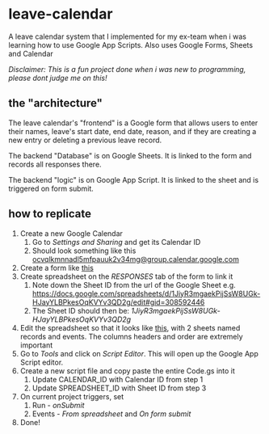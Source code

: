 # leave-calendar

A leave calendar system that I implemented for my ex-team when i was learning how to use Google App Scripts. Also uses Google Forms, Sheets and Calendar

*Disclaimer: This is a fun project done when i was new to programming, please dont judge me on this!*

## the "architecture"

The leave calendar's "frontend" is a Google form that allows users to enter their names, leave's start date, end date, reason, and if they are creating a new entry or deleting a previous leave record.

The backend "Database" is on Google Sheets. It is linked to the form and records all responses there.

The backend "logic" is on Google App Script. It is linked to the sheet and is triggered on form submit.

## how to replicate

1. Create a new Google Calendar
    1. Go to *Settings and Sharing* and get its Calendar ID
    2. Should look something like this ocvqlkmnnadl5mfpauuk2v34mg@group.calendar.google.com
2. Create a form like [this](https://docs.google.com/forms/d/e/1FAIpQLSdx-mgberirAPbiL7_0Ef4O4AsHJcMGCL-lHAaVdqqM6wRtaA/viewform?usp=sf_link)
3. Create spreadsheet on the *RESPONSES* tab of the form to link it
    1. Note down the Sheet ID from the url of the Google Sheet e.g. https://docs.google.com/spreadsheets/d/1JiyR3mgaekPijSsW8UGk-HJayYLBPkesOqKVYv3QD2g/edit#gid=308592446
    2. The Sheet ID should then be: *1JiyR3mgaekPijSsW8UGk-HJayYLBPkesOqKVYv3QD2g*
4. Edit the spreadsheet so that it looks like [this](https://docs.google.com/spreadsheets/d/1JiyR3mgaekPijSsW8UGk-HJayYLBPkesOqKVYv3QD2g/edit?usp=sharing), with 2 sheets named records and events. The columns headers and order are extremely important
5. Go to *Tools* and click on *Script Editor*. This will open up the Google App Script editor.
6. Create a new script file and copy paste the entire Code.gs into it
    1. Update CALENDAR_ID with Calendar ID from step 1
    2. Update SPREADSHEET_ID with Sheet ID from step 3
7. On current project triggers, set
    1. Run - *onSubmit*
    2. Events - *From spreadsheet* and *On form submit*
8. Done!
